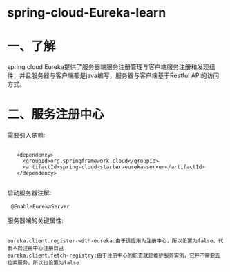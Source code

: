 # spring-cloud-Eureka-learn  
# 一、了解  
spring cloud Eureka提供了服务器端服务注册管理与客户端服务注册和发现组件，并且服务器与客户端都是java编写，服务器与客户端基于Restful API的访问方式。  
# 二、服务注册中心  
<p>需要引入依赖:</p>  
<pre>
 <code>
   &lt;dependency&gt;
     &lt;groupId&gt;org.springframework.cloud&lt;/groupId&gt;
     &lt;artifactId&gt;spring-cloud-starter-eureka-server&lt;/artifactId&gt;
   &lt;/dependency&gt;
 </code>
</pre>  
<p>启动服务器注解:</p>
<pre>
 <code>@EnableEurekaServer</code>
</pre>
<p>服务器端的关键属性:</p>
<pre>
<code>
eureka.client.register-with-eureka:由于该应用为注册中心，所以设置为false，代表不向注册中心注册自己
eureka.client.fetch-registry:由于注册中心的职责就是维护服务实例，它并不需要去检索服务，所以也设置为false
</code>
</pre>
